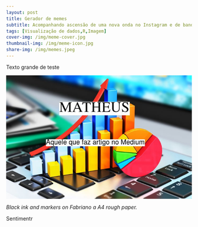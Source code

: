 ```yaml
---
layout: post
title: Gerador de memes
subtitle: Acompanhando ascensão de uma nova onda no Instagram e de bandeja criando do zero meu próprio editor de fotos, em um passo de “magick”.
tags: [Visualização de dados,R,Imagem]
cover-img: /img/meme-cover.jpg
thumbnail-img: /img/meme-icon.jpg
share-img: /img/memes.jpeg
---
```


Texto grande de teste

<img src="/img/memes.jpeg" alt="Memes" align="center"/>

*Black ink and markers on Fabriano a A4 rough paper.*

Sentimentr



